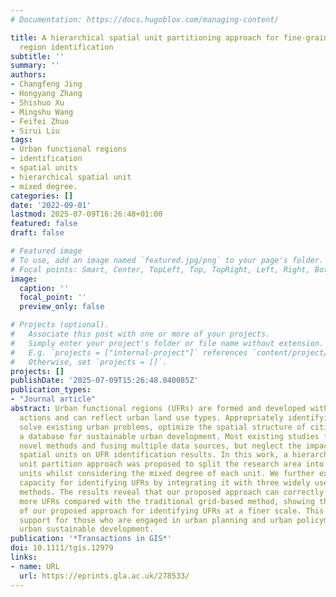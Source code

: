 ```yaml
---
# Documentation: https://docs.hugoblox.com/managing-content/

title: A hierarchical spatial unit partitioning approach for fine-grained urban functional
  region identification
subtitle: ''
summary: ''
authors:
- Changfeng Jing
- Hongyang Zhang
- Shishuo Xu
- Mingshu Wang
- Feifei Zhuo
- Sirui Liu
tags:
- Urban functional regions
- identification
- spatial units
- hierarchical spatial unit
- mixed degree.
categories: []
date: '2022-09-01'
lastmod: 2025-07-09T16:26:48+01:00
featured: false
draft: false

# Featured image
# To use, add an image named `featured.jpg/png` to your page's folder.
# Focal points: Smart, Center, TopLeft, Top, TopRight, Left, Right, BottomLeft, Bottom, BottomRight.
image:
  caption: ''
  focal_point: ''
  preview_only: false

# Projects (optional).
#   Associate this post with one or more of your projects.
#   Simply enter your project's folder or file name without extension.
#   E.g. `projects = ["internal-project"]` references `content/project/deep-learning/index.md`.
#   Otherwise, set `projects = []`.
projects: []
publishDate: '2025-07-09T15:26:48.040085Z'
publication_types:
- "Journal article"
abstract: Urban functional regions (UFRs) are formed and developed with human social
  actions and can reflect urban land use types. Appropriately identifying UFRs helps
  solve existing urban problems, optimize the spatial structure of cities, and provide
  a database for sustainable urban development. Most existing studies focus on developing
  novel methods and fusing multiple data sources, but neglect the impact of heterogeneous
  spatial units on UFR identification results. In this work, a hierarchical spatial
  unit partition approach was proposed to split the research area into many hierarchical
  units whilst considering the mixed degree of each unit. We further explored its
  capacity for identifying UFRs by integrating it with three widely used UFR identification
  methods. The results reveal that our proposed approach can correctly identify 10%
  more UFRs compared with the traditional grid-based method, showing the efficiency
  of our proposed approach for identifying UFRs at a finer scale. This work provides
  support for those who are engaged in urban planning and urban policymaking, promoting
  urban sustainable development.
publication: '*Transactions in GIS*'
doi: 10.1111/tgis.12979
links:
- name: URL
  url: https://eprints.gla.ac.uk/278533/
---
```

